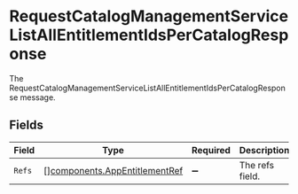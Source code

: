 # RequestCatalogManagementServiceListAllEntitlementIdsPerCatalogResponse

The RequestCatalogManagementServiceListAllEntitlementIdsPerCatalogResponse message.


## Fields

| Field                                                                          | Type                                                                           | Required                                                                       | Description                                                                    |
| ------------------------------------------------------------------------------ | ------------------------------------------------------------------------------ | ------------------------------------------------------------------------------ | ------------------------------------------------------------------------------ |
| `Refs`                                                                         | [][components.AppEntitlementRef](../../models/components/appentitlementref.md) | :heavy_minus_sign:                                                             | The refs field.                                                                |